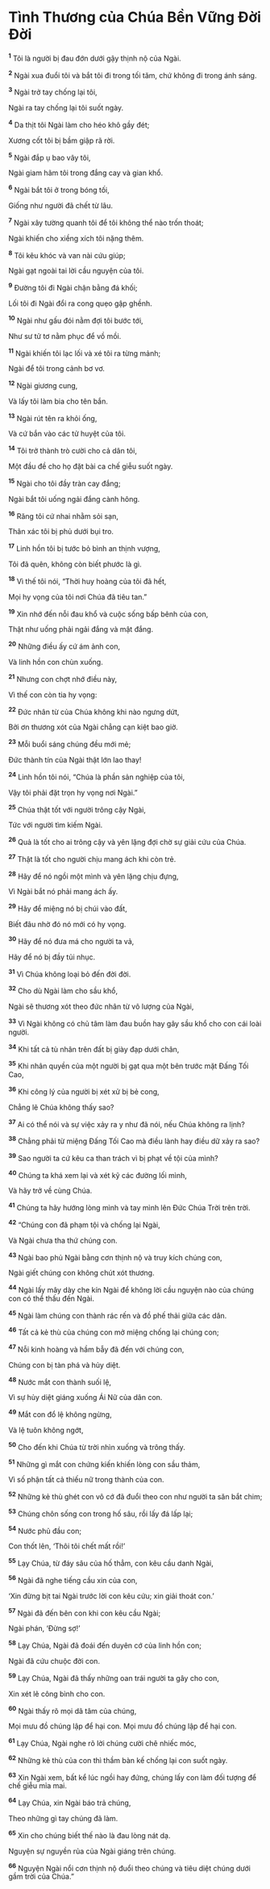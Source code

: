 # Tình Thương của Chúa Bền Vững Ðời Ðời
<sup><b>1</b></sup> Tôi là người bị đau đớn dưới gậy thịnh nộ của Ngài.

<sup><b>2</b></sup> Ngài xua đuổi tôi và bắt tôi đi trong tối tăm, chứ không đi trong ánh sáng.

<sup><b>3</b></sup> Ngài trở tay chống lại tôi,

Ngài ra tay chống lại tôi suốt ngày.

<sup><b>4</b></sup> Da thịt tôi Ngài làm cho héo khô gầy đét;

Xương cốt tôi bị bầm giập rã rời.

<sup><b>5</b></sup> Ngài đắp ụ bao vây tôi,

Ngài giam hãm tôi trong đắng cay và gian khổ.

<sup><b>6</b></sup> Ngài bắt tôi ở trong bóng tối,

Giống như người đã chết từ lâu.

<sup><b>7</b></sup> Ngài xây tường quanh tôi để tôi không thể nào trốn thoát;

Ngài khiến cho xiềng xích tôi nặng thêm.

<sup><b>8</b></sup> Tôi kêu khóc và van nài cứu giúp;

Ngài gạt ngoài tai lời cầu nguyện của tôi.

<sup><b>9</b></sup> Ðường tôi đi Ngài chận bằng đá khối;

Lối tôi đi Ngài đổi ra cong quẹo gập ghềnh.

<sup><b>10</b></sup> Ngài như gấu đói nằm đợi tôi bước tới,

Như sư tử tơ nằm phục để vồ mồi.

<sup><b>11</b></sup> Ngài khiến tôi lạc lối và xé tôi ra từng mảnh;

Ngài để tôi trong cảnh bơ vơ.

<sup><b>12</b></sup> Ngài giương cung,

Và lấy tôi làm bia cho tên bắn.

<sup><b>13</b></sup> Ngài rút tên ra khỏi ống,

Và cứ bắn vào các tử huyệt của tôi.

<sup><b>14</b></sup> Tôi trở thành trò cười cho cả dân tôi,

Một đầu đề cho họ đặt bài ca chế giễu suốt ngày.

<sup><b>15</b></sup> Ngài cho tôi đầy tràn cay đắng;

Ngài bắt tôi uống ngải đắng cành hông.

<sup><b>16</b></sup> Răng tôi cứ nhai nhằm sỏi sạn,

Thân xác tôi bị phủ dưới bụi tro.

<sup><b>17</b></sup> Linh hồn tôi bị tước bỏ bình an thịnh vượng,

Tôi đã quên, không còn biết phước là gì.

<sup><b>18</b></sup> Vì thế tôi nói, “Thời huy hoàng của tôi đã hết,

Mọi hy vọng của tôi nơi Chúa đã tiêu tan.”

<sup><b>19</b></sup> Xin nhớ đến nỗi đau khổ và cuộc sống bấp bênh của con,

Thật như uống phải ngải đắng và mật đắng.

<sup><b>20</b></sup> Những điều ấy cứ ám ảnh con,

Và linh hồn con chùn xuống.

<sup><b>21</b></sup> Nhưng con chợt nhớ điều này,

Vì thế con còn tia hy vọng:

<sup><b>22</b></sup> Ðức nhân từ của Chúa không khi nào ngưng dứt,

Bởi ơn thương xót của Ngài chẳng cạn kiệt bao giờ.

<sup><b>23</b></sup> Mỗi buổi sáng chúng đều mới mẻ;

Ðức thành tín của Ngài thật lớn lao thay!

<sup><b>24</b></sup> Linh hồn tôi nói, “Chúa là phần sản nghiệp của tôi,

Vậy tôi phải đặt trọn hy vọng nơi Ngài.”

<sup><b>25</b></sup> Chúa thật tốt với người trông cậy Ngài,

Tức với người tìm kiếm Ngài.

<sup><b>26</b></sup> Quả là tốt cho ai trông cậy và yên lặng đợi chờ sự giải cứu của Chúa.

<sup><b>27</b></sup> Thật là tốt cho người chịu mang ách khi còn trẻ.

<sup><b>28</b></sup> Hãy để nó ngồi một mình và yên lặng chịu đựng,

Vì Ngài bắt nó phải mang ách ấy.

<sup><b>29</b></sup> Hãy để miệng nó bị chúi vào đất,

Biết đâu nhờ đó nó mới có hy vọng.

<sup><b>30</b></sup> Hãy để nó đưa má cho người ta vả,

Hãy để nó bị đầy tủi nhục.

<sup><b>31</b></sup> Vì Chúa không loại bỏ đến đời đời.

<sup><b>32</b></sup> Cho dù Ngài làm cho sầu khổ,

Ngài sẽ thương xót theo đức nhân từ vô lượng của Ngài,

<sup><b>33</b></sup> Vì Ngài không có chủ tâm làm đau buồn hay gây sầu khổ cho con cái loài người.

<sup><b>34</b></sup> Khi tất cả tù nhân trên đất bị giày đạp dưới chân,

<sup><b>35</b></sup> Khi nhân quyền của một người bị gạt qua một bên trước mặt Ðấng Tối Cao,

<sup><b>36</b></sup> Khi công lý của người bị xét xử bị bẻ cong,

Chẳng lẽ Chúa không thấy sao?

<sup><b>37</b></sup> Ai có thể nói và sự việc xảy ra y như đã nói, nếu Chúa không ra lịnh?

<sup><b>38</b></sup> Chẳng phải từ miệng Ðấng Tối Cao mà điều lành hay điều dữ xảy ra sao?

<sup><b>39</b></sup> Sao người ta cứ kêu ca than trách vì bị phạt về tội của mình?

<sup><b>40</b></sup> Chúng ta khá xem lại và xét kỹ các đường lối mình,

Và hãy trở về cùng Chúa.

<sup><b>41</b></sup> Chúng ta hãy hướng lòng mình và tay mình lên Ðức Chúa Trời trên trời.

<sup><b>42</b></sup> “Chúng con đã phạm tội và chống lại Ngài,

Và Ngài chưa tha thứ chúng con.

<sup><b>43</b></sup> Ngài bao phủ Ngài bằng cơn thịnh nộ và truy kích chúng con,

Ngài giết chúng con không chút xót thương.

<sup><b>44</b></sup> Ngài lấy mây dày che kín Ngài để không lời cầu nguyện nào của chúng con có thể thấu đến Ngài.

<sup><b>45</b></sup> Ngài làm chúng con thành rác rến và đồ phế thải giữa các dân.

<sup><b>46</b></sup> Tất cả kẻ thù của chúng con mở miệng chống lại chúng con;

<sup><b>47</b></sup> Nỗi kinh hoàng và hầm bẫy đã đến với chúng con,

Chúng con bị tàn phá và hủy diệt.

<sup><b>48</b></sup> Nước mắt con thành suối lệ,

Vì sự hủy diệt giáng xuống Ái Nữ của dân con.

<sup><b>49</b></sup> Mắt con đổ lệ không ngừng,

Và lệ tuôn không ngớt,

<sup><b>50</b></sup> Cho đến khi Chúa từ trời nhìn xuống và trông thấy.

<sup><b>51</b></sup> Những gì mắt con chứng kiến khiến lòng con sầu thảm,

Vì số phận tất cả thiếu nữ trong thành của con.

<sup><b>52</b></sup> Những kẻ thù ghét con vô cớ đã đuổi theo con như người ta săn bắt chim;

<sup><b>53</b></sup> Chúng chôn sống con trong hố sâu, rồi lấy đá lấp lại;

<sup><b>54</b></sup> Nước phủ đầu con;

Con thốt lên, ‘Thôi tôi chết mất rồi!’

<sup><b>55</b></sup> Lạy Chúa, từ đáy sâu của hố thẳm, con kêu cầu danh Ngài,

<sup><b>56</b></sup> Ngài đã nghe tiếng cầu xin của con,

‘Xin đừng bịt tai Ngài trước lời con kêu cứu; xin giải thoát con.’

<sup><b>57</b></sup> Ngài đã đến bên con khi con kêu cầu Ngài;

Ngài phán, ‘Ðừng sợ!’

<sup><b>58</b></sup> Lạy Chúa, Ngài đã đoái đến duyên cớ của linh hồn con;

Ngài đã cứu chuộc đời con.

<sup><b>59</b></sup> Lạy Chúa, Ngài đã thấy những oan trái người ta gây cho con,

Xin xét lẽ công bình cho con.

<sup><b>60</b></sup> Ngài thấy rõ mọi dã tâm của chúng,

Mọi mưu đồ chúng lập để hại con. Mọi mưu đồ chúng lập để hại con.

<sup><b>61</b></sup> Lạy Chúa, Ngài nghe rõ lời chúng cười chê nhiếc móc,

<sup><b>62</b></sup> Những kẻ thù của con thì thầm bàn kế chống lại con suốt ngày.

<sup><b>63</b></sup> Xin Ngài xem, bất kể lúc ngồi hay đứng, chúng lấy con làm đối tượng để chế giễu mỉa mai.

<sup><b>64</b></sup> Lạy Chúa, xin Ngài báo trả chúng,

Theo những gì tay chúng đã làm.

<sup><b>65</b></sup> Xin cho chúng biết thế nào là đau lòng nát dạ.

Nguyện sự nguyền rủa của Ngài giáng trên chúng.

<sup><b>66</b></sup> Nguyện Ngài nổi cơn thịnh nộ đuổi theo chúng và tiêu diệt chúng dưới gầm trời của Chúa.”


